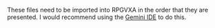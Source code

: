 These files need to be imported into RPGVXA in the order that they are presented. I would recommend using the [Gemini IDE](https://sourceforge.net/projects/geminieditor/) to do this. 
